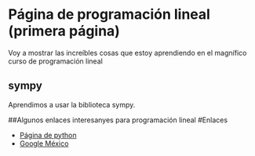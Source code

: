 # Página de programación lineal (primera página)
Voy a mostrar las increíbles cosas que estoy aprendiendo en el magnífico curso de programación lineal

## sympy
Aprendimos a usar la biblioteca sympy.

##Algunos enlaces interesanyes para programación lineal
 #Enlaces
  - [Página de python](www.python.org)
  - [Google México](www.google.com.mx)